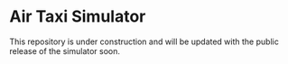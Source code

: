 # Air Taxi Simulator
This repository is under construction and will be updated with the public release of the simulator soon.
